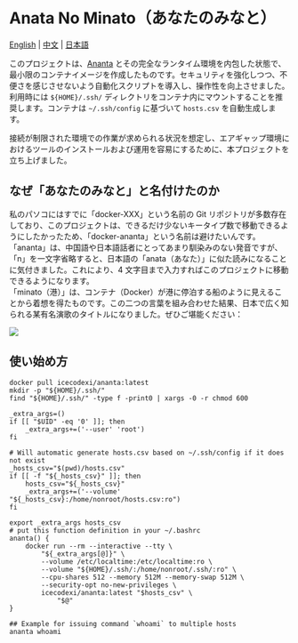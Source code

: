 # Anata No Minato（あなたのみなと）

[English](README.md) | [中文](README_zh-Hans.md) | [日本語](README_ja.md)  
  
このプロジェクトは、[Ananta](https://github.com/cwt/ananta) とその完全なランタイム環境を内包した状態で、最小限のコンテナイメージを作成したものです。セキュリティを強化しつつ、不便さを感じさせないよう自動化スクリプトを導入し、操作性を向上させました。  
利用時には `${HOME}/.ssh/` ディレクトリをコンテナ内にマウントすることを推奨します。コンテナは `~/.ssh/config` に基づいて `hosts.csv` を自動生成します。  
  
接続が制限された環境での作業が求められる状況を想定し、エアギャップ環境におけるツールのインストールおよび運用を容易にするために、本プロジェクトを立ち上げました。  

## なぜ「あなたのみなと」と名付けたのか

私のパソコにはすでに「docker-XXX」という名前の Git リポジトリが多数存在しており、このプロジェクトは、できるだけ少ないキータイプ数で移動できるようにしたかったため、「docker-ananta」という名前は避けたいんです。  
「ananta」は、中国語や日本語話者にとってあまり馴染みのない発音ですが、「n」を一文字省略すると、日本語の「anata（あなた）」に似た読みになることに気付きました。これにより、4 文字目まで入力すればこのプロジェクトに移動できるようになります。  
「minato（港）」は、コンテナ（Docker）が港に停泊する船のように見えることから着想を得たものです。この二つの言葉を組み合わせた結果、日本で広く知られる某有名演歌のタイトルになりました。ぜひご堪能ください：  
  
[![](https://i.ytimg.com/vi/sCRvjlTX8Fw/maxresdefault.jpg)](https://www.youtube.com/embed/sCRvjlTX8Fw)

## 使い始め方

```shell
docker pull icecodexi/ananta:latest
mkdir -p "${HOME}/.ssh/"
find "${HOME}/.ssh/" -type f -print0 | xargs -0 -r chmod 600

_extra_args=()
if [[ "$UID" -eq '0' ]]; then
    _extra_args+=('--user' 'root')
fi

# Will automatic generate hosts.csv based on ~/.ssh/config if it does not exist
_hosts_csv="$(pwd)/hosts.csv"
if [[ -f "${_hosts_csv}" ]]; then
    hosts_csv="${_hosts_csv}"
    _extra_args+=('--volume' "${_hosts_csv}:/home/nonroot/hosts.csv:ro")
fi

export _extra_args hosts_csv
# put this function definition in your ~/.bashrc
ananta() {
    docker run --rm --interactive --tty \
        "${_extra_args[@]}" \
        --volume /etc/localtime:/etc/localtime:ro \
        --volume "${HOME}/.ssh/:/home/nonroot/.ssh/:ro" \
        --cpu-shares 512 --memory 512M --memory-swap 512M \
        --security-opt no-new-privileges \
        icecodexi/ananta:latest "$hosts_csv" \
            "$@"
}

## Example for issuing command `whoami` to multiple hosts
ananta whoami
```
